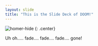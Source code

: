```yaml
---
layout: slide
title: "This is the Slide Deck of DOOM!"
---
```


![homer-hide](https://cloud.githubusercontent.com/assets/16547949/25400902/0a553f14-29c2-11e7-9a40-8d14136b4fa3.jpg)
{: .center}

Uh oh..... fade.... fade.... fade.... gone!